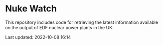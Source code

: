 # Nuke Watch

This repository includes code for retrieving the latest information available on the output of EDF nuclear power plants in the UK.

Last updated: 2022-10-08 16:14
